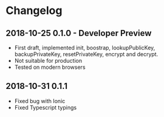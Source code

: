 # Changelog

## 2018-10-25 0.1.0 - Developer Preview

* First draft, implemented init, boostrap, lookupPublicKey, backupPrivateKey, resetPrivateKey, encrypt and decrypt.
* Not suitable for production
* Tested on modern browsers

## 2018-10-31 0.1.1

* Fixed bug with Ionic
* Fixed Typescript typings
